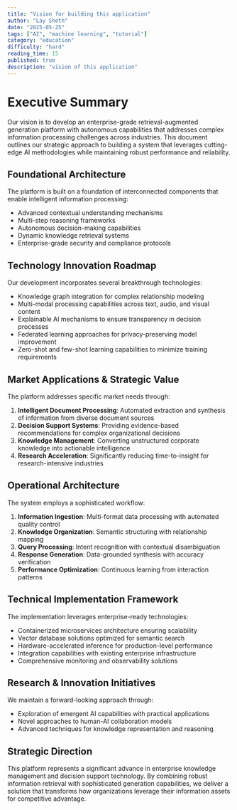 ```yaml
---
title: "Vision for building this application"
author: "Lay Sheth"
date: "2025-05-25"
tags: ["AI", "machine learning", "tutorial"]
category: "education"
difficulty: "hard"
reading_time: 15
published: true
description: "vision of this application"
---
```



# Executive Summary

Our vision is to develop an enterprise-grade retrieval-augmented generation platform with autonomous capabilities that addresses complex information processing challenges across industries. This document outlines our strategic approach to building a system that leverages cutting-edge AI methodologies while maintaining robust performance and reliability.

## Foundational Architecture

The platform is built on a foundation of interconnected components that enable intelligent information processing:

- Advanced contextual understanding mechanisms
- Multi-step reasoning frameworks
- Autonomous decision-making capabilities
- Dynamic knowledge retrieval systems
- Enterprise-grade security and compliance protocols

## Technology Innovation Roadmap

Our development incorporates several breakthrough technologies:

- Knowledge graph integration for complex relationship modeling
- Multi-modal processing capabilities across text, audio, and visual content
- Explainable AI mechanisms to ensure transparency in decision processes
- Federated learning approaches for privacy-preserving model improvement
- Zero-shot and few-shot learning capabilities to minimize training requirements

## Market Applications & Strategic Value

The platform addresses specific market needs through:

1. **Intelligent Document Processing**: Automated extraction and synthesis of information from diverse document sources
2. **Decision Support Systems**: Providing evidence-based recommendations for complex organizational decisions
3. **Knowledge Management**: Converting unstructured corporate knowledge into actionable intelligence
4. **Research Acceleration**: Significantly reducing time-to-insight for research-intensive industries

## Operational Architecture

The system employs a sophisticated workflow:

1. **Information Ingestion**: Multi-format data processing with automated quality control
2. **Knowledge Organization**: Semantic structuring with relationship mapping
3. **Query Processing**: Intent recognition with contextual disambiguation
4. **Response Generation**: Data-grounded synthesis with accuracy verification
5. **Performance Optimization**: Continuous learning from interaction patterns

## Technical Implementation Framework

The implementation leverages enterprise-ready technologies:

- Containerized microservices architecture ensuring scalability
- Vector database solutions optimized for semantic search
- Hardware-accelerated inference for production-level performance
- Integration capabilities with existing enterprise infrastructure
- Comprehensive monitoring and observability solutions

## Research & Innovation Initiatives

We maintain a forward-looking approach through:

- Exploration of emergent AI capabilities with practical applications
- Novel approaches to human-AI collaboration models
- Advanced techniques for knowledge representation and reasoning

## Strategic Direction

This platform represents a significant advance in enterprise knowledge management and decision support technology. By combining robust information retrieval with sophisticated generation capabilities, we deliver a solution that transforms how organizations leverage their information assets for competitive advantage.
